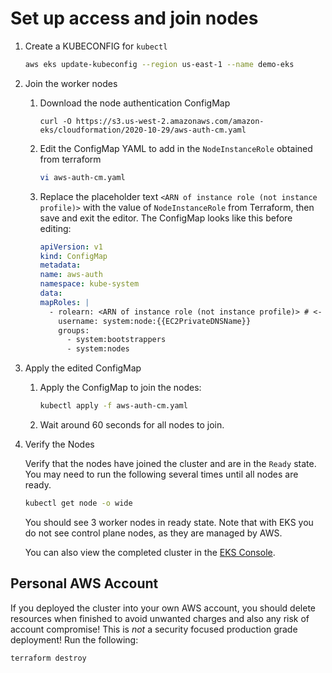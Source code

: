 # Set up access and join nodes

1.  Create a KUBECONFIG for `kubectl`

    ```bash
    aws eks update-kubeconfig --region us-east-1 --name demo-eks
    ```

1.  Join the worker nodes

    1. Download the node authentication ConfigMap

        ```
        curl -O https://s3.us-west-2.amazonaws.com/amazon-eks/cloudformation/2020-10-29/aws-auth-cm.yaml
        ```

    1.  Edit the ConfigMap YAML to add in the `NodeInstanceRole` obtained from terraform

        ```bash
        vi aws-auth-cm.yaml
        ```

    1. Replace the placeholder text `<ARN of instance role (not instance profile)>` with the value of `NodeInstanceRole` from Terraform, then save and exit the editor. The ConfigMap looks like this before editing:

        ```yaml
        apiVersion: v1
        kind: ConfigMap
        metadata:
        name: aws-auth
        namespace: kube-system
        data:
        mapRoles: |
          - rolearn: <ARN of instance role (not instance profile)> # <- EDIT THIS
            username: system:node:{{EC2PrivateDNSName}}
            groups:
              - system:bootstrappers
              - system:nodes

        ```

1.  Apply the edited ConfigMap

    1. Apply the ConfigMap to join the nodes:

        ```bash
        kubectl apply -f aws-auth-cm.yaml
        ```

    1. Wait around 60 seconds for all nodes to join.

1. Verify the Nodes

    Verify that the nodes have joined the cluster and are in the `Ready` state. You may need to run the following several times until all nodes are ready.

    ```bash
    kubectl get node -o wide
    ```

    You should see 3 worker nodes in ready state. Note that with EKS you do not see control plane nodes, as they are managed by AWS.

    You can also view the completed cluster in the [EKS Console](https://us-east-1.console.aws.amazon.com/eks/home?region=us-east-1).

## Personal AWS Account

If you deployed the cluster into your own AWS account, you should delete resources when finished to avoid unwanted charges and also any risk of account compromise! This is *not* a security focused production grade deployment! Run the following:

```
terraform destroy
```